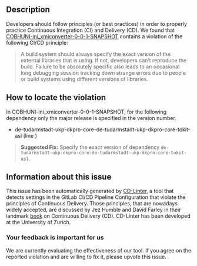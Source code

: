 
## Description
Developers should follow principles (or best practices) in order to properly practice Continuous Integration (CI) and Delivery (CD).
We found that [COBHUNI-ini_xmiconverter-0-0-1-SNAPSHOT](https://gitlab.com/alrazi/ini_xmiconverter/blob/master/.gitlab-ci.yml) contains a violation of the following CI/CD principle:

> A build system should always specify the exact version of the external libraries that is using.
If not, developers can’t reproduce the build. Failure to be absolutely specific also leads to an occasional long debugging session tracking down strange errors due to people or build systems using different versions of libraries.

## How to locate the violation

In COBHUNI-ini_xmiconverter-0-0-1-SNAPSHOT, for the following dependency only the major release is specified in the version number.

* de-tudarmstadt-ukp-dkpro-core-de-tudarmstadt-ukp-dkpro-core-tokit-asl (line )

> **Suggested Fix:** Specify the exact version of dependency `de-tudarmstadt-ukp-dkpro-core-de-tudarmstadt-ukp-dkpro-core-tokit-asl`.

## Information about this issue

This issue has been automatically generated by [CD-Linter](https://gitlab.com/Jancso/configuration-analytics), a tool that detects settings in the GitLab CI/CD Pipeline Configuration that violate the principles of Continuous Delivery. Those principles, that are nowadays widely accepted, are discussed by Jez Humble and David Farley in their landmark [book](https://www.oreilly.com/library/view/continuous-delivery-reliable/9780321670250/) on Continuous Delivery (CD). CD-Linter has been developed at the University of Zurich.

### Your feedback is important for us
We are currently evaluating the effectiveness of our tool. If you agree on the reported violation and are willing to fix it, please upvote this issue.